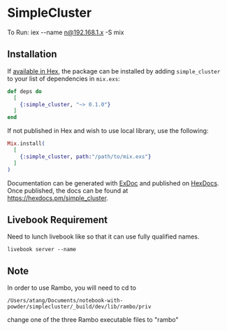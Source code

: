 # SimpleCluster

To Run:
iex --name n@192.168.1.x -S mix



## Installation

If [available in Hex](https://hex.pm/docs/publish), the package can be installed
by adding `simple_cluster` to your list of dependencies in `mix.exs`:

```elixir
def deps do
  [
    {:simple_cluster, "~> 0.1.0"}
  ]
end
```

If not published in Hex and wish to use local library, use the following:

```elixir
Mix.install(
  [
    {:simple_cluster, path:"/path/to/mix.exs"}
  ]
)
```

Documentation can be generated with [ExDoc](https://github.com/elixir-lang/ex_doc)
and published on [HexDocs](https://hexdocs.pm). Once published, the docs can
be found at <https://hexdocs.pm/simple_cluster>.

## Livebook Requirement

Need to lunch livebook like so that it can use fully qualified names.
```shell
livebook server --name
```
  
## Note

In order to use Rambo, you will need to cd to 
```shell
/Users/atang/Documents/notebook-with-powder/simplecluster/_build/dev/lib/rambo/priv
```
change one of the three Rambo executable files to "rambo"
